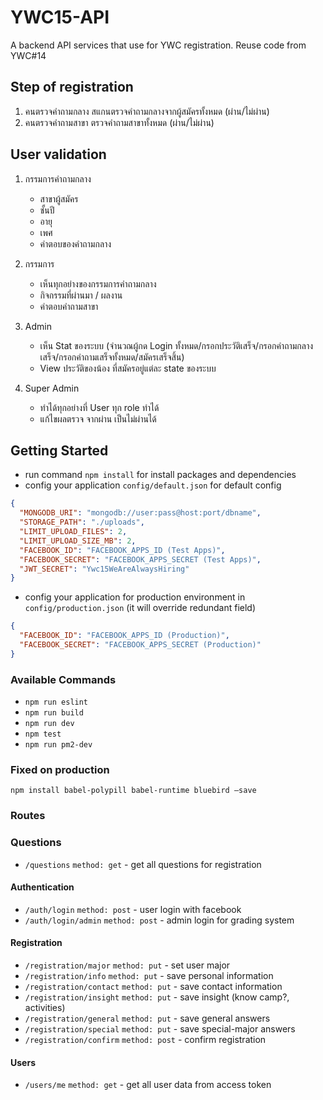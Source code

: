 # YWC15-API

A backend API services that use for YWC registration. Reuse code from YWC#14

## Step of registration
1. คนตรวจคำถามกลาง สแกนตรวจคำถามกลางจากผู้สมัครทั้งหมด (ผ่าน/ไม่ผ่าน)
2. คนตรวจคำถามสาขา ตรวจคำถามสาขาทั้งหมด (ผ่าน/ไม่ผ่าน)

## User validation
1. กรรมการคำถามกลาง
    - สาขาผู้สมัคร
    - ชั้นปี
    - อายุ
    - เพศ
    - คำตอบของคำถามกลาง

  2. กรรมการ
      - เห็นทุกอย่างของกรรมการคำถามกลาง
      - กิจกรรมที่ผ่านมา / ผลงาน
      - คำตอบคำถามสาขา
  3. Admin
      - เห็น Stat ของระบบ (จำนวณผู้กด Login ทั้งหมด/กรอกประวัติเสร็จ/กรอกคำถามกลางเสร็จ/กรอกคำถามเสร็จทั้งหมด/สมัครเสร็จสิ้น)
      - View ประวัติของน้อง ที่สมัครอยู่แต่ละ state ของระบบ
  4. Super Admin
      - ทำได้ทุกอย่างที่ User ทุก role ทำได้
      - แก้ไขผลตรวจ จากผ่าน เป็นไม่ผ่านได้

## Getting Started
- run command `npm install` for install packages and dependencies
- config your application `config/default.json` for default config

```json
{
  "MONGODB_URI": "mongodb://user:pass@host:port/dbname",
  "STORAGE_PATH": "./uploads",
  "LIMIT_UPLOAD_FILES": 2,
  "LIMIT_UPLOAD_SIZE_MB": 2,
  "FACEBOOK_ID": "FACEBOOK_APPS_ID (Test Apps)",
  "FACEBOOK_SECRET": "FACEBOOK_APPS_SECRET (Test Apps)",
  "JWT_SECRET": "Ywc15WeAreAlwaysHiring"
}
```

- config your application for production environment in `config/production.json` (it will override redundant field)
```json
{
  "FACEBOOK_ID": "FACEBOOK_APPS_ID (Production)",
  "FACEBOOK_SECRET": "FACEBOOK_APPS_SECRET (Production)"
}
```

### Available Commands
- `npm run eslint`
- `npm run build`
- `npm run dev`
- `npm test`
- `npm run pm2-dev`

### Fixed on production
```
npm install babel-polypill babel-runtime bluebird —save
```

### Routes

### Questions
- `/questions` `method: get` - get all questions for registration

#### Authentication
- `/auth/login` `method: post` - user login with facebook
- `/auth/login/admin` `method: post` - admin login for grading system

#### Registration
- `/registration/major` `method: put` - set user major
- `/registration/info` `method: put` - save personal information
- `/registration/contact` `method: put` - save contact information
- `/registration/insight` `method: put` - save insight (know camp?, activities)
- `/registration/general` `method: put` - save general answers
- `/registration/special` `method: put` - save special-major answers
- `/registration/confirm` `method: post` - confirm registration

#### Users
- `/users/me` `method: get` - get all user data from access token
